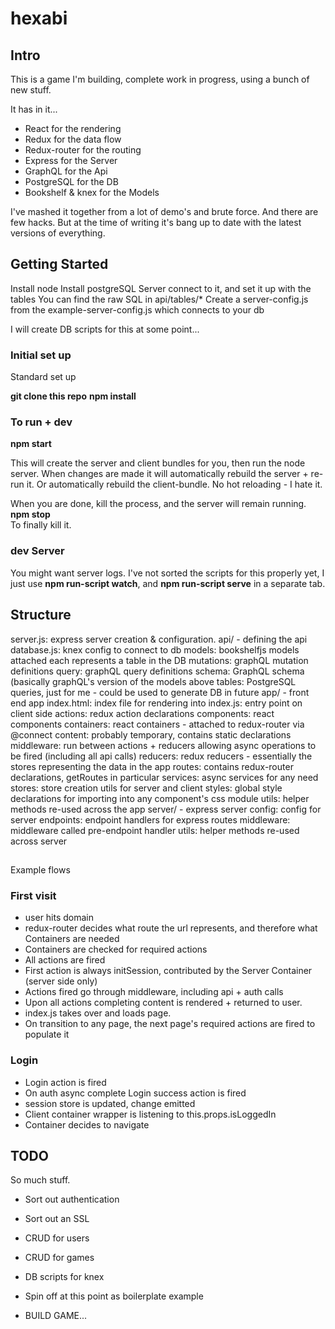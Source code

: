# hexabi

## Intro

This is a game I'm building, complete work in progress, using a bunch of new stuff.

It has in it...

* React for the rendering
* Redux for the data flow
* Redux-router for the routing
* Express for the Server
* GraphQL for the Api
* PostgreSQL for the DB
* Bookshelf & knex for the Models

I've mashed it together from a lot of demo's and brute force. And there are few hacks.
But at the time of writing it's bang up to date with the latest versions of everything.

## Getting Started
Install node
Install postgreSQL Server
connect to it, and set it up with the tables
You can find the raw SQL in api/tables/*
Create a server-config.js from the example-server-config.js which connects to your db

I will create DB scripts for this at some point...

### Initial set up
Standard set up

__git clone this repo__
__npm install__

### To run + dev
__npm start__  

This will create the server and client bundles for you, then run the node server.
When changes are made it will automatically rebuild the server + re-run it. Or
automatically rebuild the client-bundle. No hot reloading - I hate it.

When you are done, kill the process, and the server will remain running.  
__npm stop__  
To finally kill it.

### dev Server
You might want server logs. I've not sorted the scripts for this properly yet,
I just use __npm run-script watch__, and __npm run-script serve__ in a separate tab.

## Structure
server.js: express server creation & configuration.
api/ - defining the api
  database.js: knex config to connect to db
  models: bookshelfjs models attached each represents a table in the DB
  mutations: graphQL mutation definitions
  query: graphQL query definitions
  schema: GraphQL schema (basically graphQL's version of the models above
  tables: PostgreSQL queries, just for me - could be used to generate DB in future
app/ - front end app
  index.html: index file for rendering into
  index.js: entry point on client side
  actions: redux action declarations
  components: react components
  containers: react containers - attached to redux-router via @connect
  content: probably temporary, contains static declarations
  middleware: run between actions + reducers allowing async operations to be fired (including all api calls)
  reducers: redux reducers - essentially the stores representing the data in the app
  routes: contains redux-router declarations, getRoutes in particular
  services: async services for any need
  stores: store creation utils for server and client
  styles: global style declarations for importing into any component's css module
  utils: helper methods re-used across the app
server/ - express server
  config: config for server
  endpoints: endpoint handlers for express routes
  middleware: middleware called pre-endpoint handler
  utils: helper methods re-used across server
  
##
Example flows

### First visit
 * user hits domain
 * redux-router decides what route the url represents, and therefore what Containers are needed
 * Containers are checked for required actions
 * All actions are fired
 * First action is always initSession, contributed by the Server Container (server side only)
 * Actions fired go through middleware, including api + auth calls
 * Upon all actions completing content is rendered + returned to user.
 * index.js takes over and loads page.
 * On transition to any page, the next page's required actions are fired to populate it

### Login
 * Login action is fired
 * On auth async complete Login success action is fired
 * session store is updated, change emitted
 * Client container wrapper is listening to this.props.isLoggedIn
 * Container decides to navigate
 

## TODO
So much stuff.

* Sort out authentication
* Sort out an SSL
* CRUD for users
* CRUD for games
* DB scripts for knex
* Spin off at this point as boilerplate example

* BUILD GAME...
